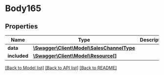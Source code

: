 # Body165

## Properties
Name | Type | Description | Notes
------------ | ------------- | ------------- | -------------
**data** | [**\Swagger\Client\Model\SalesChannelType**](SalesChannelType.md) |  | [optional] 
**included** | [**\Swagger\Client\Model\Resource[]**](Resource.md) |  | [optional] 

[[Back to Model list]](../../README.md#documentation-for-models) [[Back to API list]](../../README.md#documentation-for-api-endpoints) [[Back to README]](../../README.md)

